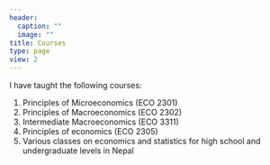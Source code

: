 ```yaml
---
header:
  caption: ""
  image: ""
title: Courses
type: page
view: 2
---
```


I have taught the following courses:

1. Principles of Microeconomics (ECO 2301)
2. Principles of Macroeconomics (ECO 2302)
3. Intermediate Macroeconomics (ECO 3311)
4. Principles of economics (ECO 2305)
5. Various classes on economics and statistics for high school and undergraduate levels in Nepal
